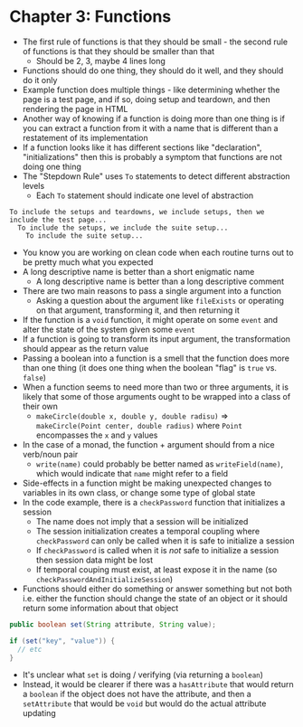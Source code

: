 # Chapter 3: Functions

* The first rule of functions is that they should be small - the second rule of functions is that they should be smaller than that
  * Should be 2, 3, maybe 4 lines long
* Functions should do one thing, they should do it well, and they should do it only
* Example function does multiple things - like determining whether the page is a test page, and if so, doing setup and teardown, and then rendering the page in HTML
* Another way of knowing if a function is doing more than one thing is if you can extract a function from it with a name that is different than a restatement of its implementation
* If a function looks like it has different sections like "declaration", "initializations" then this is probably a symptom that functions are not doing one thing
* The "Stepdown Rule" uses `To` statements to detect different abstraction levels
  * Each `To` statement should indicate one level of abstraction
```
To include the setups and teardowns, we include setups, then we include the test page...
  To include the setups, we include the suite setup...
    To include the suite setup...
```

* You know you are working on clean code when each routine turns out to be pretty much what you expected
* A long descriptive name is better than a short enigmatic name
  * A long descriptive name is better than a long descriptive comment
* There are two main reasons to pass a single argument into a function
  * Asking a question about the argument like `fileExists` or operating on that argument, transforming it, and then returning it
* If the function is a `void` function, it might operate on some `event` and alter the state of the system given some `event`
* If a function is going to transform its input argument, the transformation should appear as the return value
* Passing a boolean into a function is a smell that the function does more than one thing (it does one thing when the boolean "flag" is `true` vs. `false`)
* When a function seems to need more than two or three arguments, it is likely that some of those arguments ought to be wrapped into a class of their own
  * `makeCircle(double x, double y, double radisu)` => `makeCircle(Point center, double radius)` where `Point` encompasses the `x` and `y` values
* In the case of a monad, the function + argument should from a nice verb/noun pair
  * `write(name)` could probably be better named as `writeField(name)`, which would indicate that `name` might refer to a field
* Side-effects in a function might be making unexpected changes to variables in its own class, or change some type of global state
* In the code example, there is a `checkPassword` function that initializes a session
  * The name does not imply that a session will be initialized
  * The session initialization creates a temporal coupling where `checkPassword` can only be called when it is safe to initialize a session
  * If `checkPassword` is called when it is _not_ safe to initialize a session then session data might be lost
  * If temporal couping must exist, at least expose it in the name (so `checkPasswordAndInitializeSession`)
* Functions should either do something or answer something but not both i.e. either the function should change the state of an object or it should return some information about that object

```java
public boolean set(String attribute, String value);

if (set("key", "value")) {
  // etc
}
```

* It's unclear what `set` is doing / verifying (via returning a `boolean`)
* Instead, it would be clearer if there was a `hasAttribute` that would return a `boolean` if the object does not have the attribute, and then a `setAttribute` that would be `void` but would do the actual attribute updating
